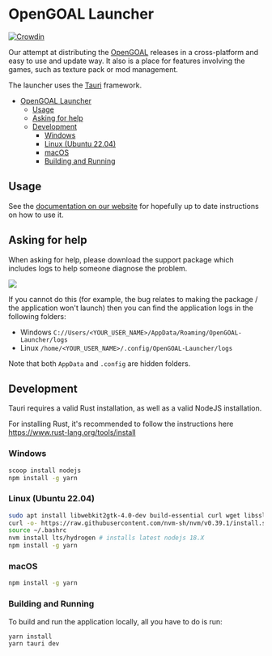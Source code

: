 # OpenGOAL Launcher

[![Crowdin](https://badges.crowdin.net/opengoal-launcher/localized.svg)](https://crowdin.com/project/opengoal-launcher)

Our attempt at distributing the [OpenGOAL](https://github.com/open-goal/jak-project) releases in a cross-platform and easy to use and update way. It also is a place for features involving the games, such as texture pack or mod management.

The launcher uses the [Tauri](https://tauri.app/) framework.

- [OpenGOAL Launcher](#opengoal-launcher)
  - [Usage](#usage)
  - [Asking for help](#asking-for-help)
  - [Development](#development)
    - [Windows](#windows)
    - [Linux (Ubuntu 22.04)](#linux-ubuntu-2204)
    - [macOS](#macos)
    - [Building and Running](#building-and-running)

## Usage

See the [documentation on our website](https://opengoal.dev/docs/usage/installation/) for hopefully up to date instructions on how to use it.

## Asking for help

When asking for help, please download the support package which includes logs to help someone diagnose the problem.

![](./docs/support-package.png)

If you cannot do this (for example, the bug relates to making the package / the application won't launch) then you can find the application logs in the following folders:

- Windows `C://Users/<YOUR_USER_NAME>/AppData/Roaming/OpenGOAL-Launcher/logs`
- Linux `/home/<YOUR_USER_NAME>/.config/OpenGOAL-Launcher/logs`

Note that both `AppData` and `.config` are hidden folders.

## Development

Tauri requires a valid Rust installation, as well as a valid NodeJS installation.

For installing Rust, it's recommended to follow the instructions here https://www.rust-lang.org/tools/install

### Windows

```bash
scoop install nodejs
npm install -g yarn
```

### Linux (Ubuntu 22.04)

```bash
sudo apt install libwebkit2gtk-4.0-dev build-essential curl wget libssl-dev libgtk-3-dev libayatana-appindicator3-dev librsvg2-dev # tauri deps, see - https://tauri.app/v1/guides/getting-started/prerequisites#setting-up-linux
curl -o- https://raw.githubusercontent.com/nvm-sh/nvm/v0.39.1/install.sh | bash # installs Node Version Manager (ubuntus package is woefully out of date)
source ~/.bashrc
nvm install lts/hydrogen # installs latest nodejs 18.X
npm install -g yarn
```

### macOS

```bash
npm install -g yarn
```

### Building and Running

To build and run the application locally, all you have to do is run:

```bash
yarn install
yarn tauri dev
```

<!-- https://www.pwabuilder.com/imageGenerator for generating icons (removed tauricon )-->
